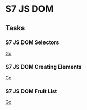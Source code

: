 # S7 JS DOM

## Tasks

### S7 JS DOM Selectors

[Go](43_S7_JS_DOM_Selectors)

### S7 JS DOM Creating Elements

[Go](44_S7_JS_DOM_Creating_Elements)

### S7 JS DOM Fruit List

[Go](45_S7_JS_DOM_Fruit_List)